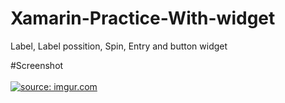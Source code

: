 # Xamarin-Practice-With-widget
Label, Label possition, Spin, Entry and button widget


#Screenshot </br> </br>
<a href="https://imgur.com/GL0zpM0"><img src="https://i.imgur.com/GL0zpM0.png" title="source: imgur.com" /></a>
